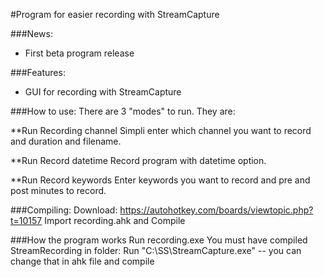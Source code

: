 #Program for easier recording with StreamCapture

###News:
- First beta program release 

###Features:
- GUI for recording with StreamCapture

###How to use:
There are 3 "modes" to run.  They are:

**Run Recording channel
Simpli enter which channel you want to record and duration and filename.

**Run Record datetime
Record program with datetime option.

**Run Record keywords
Enter keywords you want to record and pre and post minutes to record.

###Compiling:
Download: https://autohotkey.com/boards/viewtopic.php?t=10157
Import recording.ahk and Compile

###How the program works
Run recording.exe
You must have compiled StreamRecording in folder: Run "C:\SS\StreamCapture.exe" -- you can change that in ahk file and compile 
